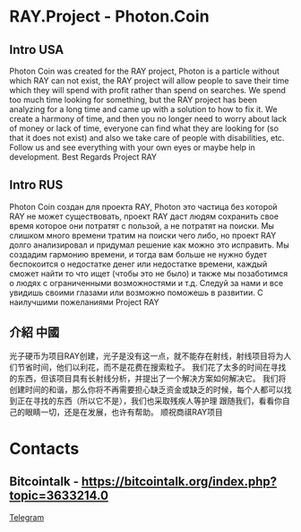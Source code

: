 RAY.Project - Photon.Coin
=========================

Intro   USA
-------------------------
Photon Cоin was created for the RAY project, Photon is a particle without which RAY can not exist, the RAY project will allow people to save their time which they will spend with profit rather than spend on searches.  We spend too much time looking for something, but the RAY project has been analyzing for a long time and came up with a solution to how to fix it.  We create a harmony of time, and then you no longer need to worry about lack of money or lack of time, everyone can find what they are looking for (so that it does not exist) and also we take care of people with disabilities, etc.  Follow us and see everything with your own eyes or maybe help in development.  Best Regards Project RAY

Intro   RUS
------------------------
Photon Cоin создан для проекта RAY, Photon это частица без которой RAY не может существовать, проект RAY даст людям сохранить свое время которое они потратят с пользой, а не потратят на поиски. Мы слишком много времени тратим на поиски чего либо, но проект RAY долго анализировал и придумал решение как можно это исправить. Мы создадим гармонию времени, и тогда вам больше не нужно будет беспокоится о недостатке денег или недостатке времени, каждый сможет найти то что ищет (чтобы это не было) и также мы позаботимся о людях с ограниченными возможностями и т.д. Следуй за нами и все увидишь своими глазами или возможно  поможешь в развитии. С наилучшими пожеланиями Project RAY

介紹   中國
------------------------
光子硬币为项目RAY创建，光子是没有这一点，就不能存在射线，射线项目将为人们节省时间，他们以利花，而不是花费在搜索粒子。 我们花了太多的时间在寻找的东西，但该项目具有长射线分析，并提出了一个解决方案如何解决它。 我们将创建时间的和谐，那么你将不再需要担心缺乏资金或缺乏的时候，每个人都可以找到正在寻找的东西（所以它不是），我们也采取残疾人等护理 跟随我们，看看你自己的眼睛一切，还是在发展，也许有帮助。 顺祝商祺RAY项目

Contacts
=======================

Bitcointalk - https://bitcointalk.org/index.php?topic=3633214.0
-----------------------
<a href="https://t.me/joinchat/AAAAAEkwGp19ZxRWeT2pdA">Telegram</a>


